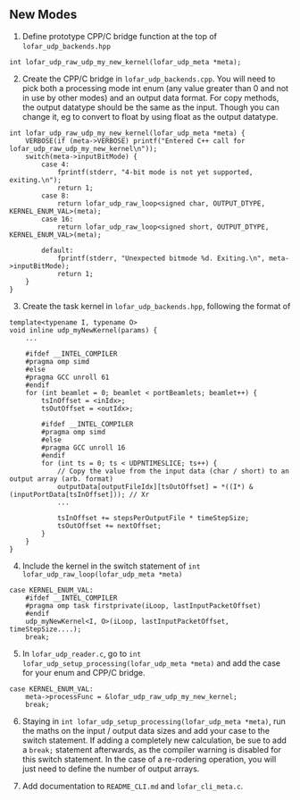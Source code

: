 New Modes
---------

1. Define prototype CPP/C bridge function at the top of `lofar_udp_backends.hpp`

```
int lofar_udp_raw_udp_my_new_kernel(lofar_udp_meta *meta);
```

2. Create the CPP/C bridge in `lofar_udp_backends.cpp`. You will need to pick both a processing mode int enum (any value greater than 0 and not in use by other modes) and an output data format. For copy methods, the output datatype should be the same as the input. Though you can change it, eg to convert to float by using float as the output datatype. 

```
int lofar_udp_raw_udp_my_new_kernel(lofar_udp_meta *meta) {
	VERBOSE(if (meta->VERBOSE) printf("Entered C++ call for lofar_udp_raw_udp_my_new_kernel\n"));
	switch(meta->inputBitMode) {
		case 4:
			fprintf(stderr, "4-bit mode is not yet supported, exiting.\n");
			return 1;
		case 8:
			return lofar_udp_raw_loop<signed char, OUTPUT_DTYPE, KERNEL_ENUM_VAL>(meta);
		case 16:
			return lofar_udp_raw_loop<signed short, OUTPUT_DTYPE, KERNEL_ENUM_VAL>(meta);

		default:
			fprintf(stderr, "Unexpected bitmode %d. Exiting.\n", meta->inputBitMode);
			return 1;
	}
}

```

3. Create the task kernel in `lofar_udp_backends.hpp`, following the format of

```
template<typename I, typename O>
void inline udp_myNewKernel(params) {
	...

	#ifdef __INTEL_COMPILER
	#pragma omp simd
	#else
	#pragma GCC unroll 61
	#endif
	for (int beamlet = 0; beamlet < portBeamlets; beamlet++) {
		tsInOffset = <inIdx>;
		tsOutOffset = <outIdx>;

		#ifdef __INTEL_COMPILER
		#pragma omp simd
		#else
		#pragma GCC unroll 16
		#endif
		for (int ts = 0; ts < UDPNTIMESLICE; ts++) {
			// Copy the value from the input data (char / short) to an output array (arb. format)
			outputData[outputFileIdx][tsOutOffset] = *((I*) &(inputPortData[tsInOffset])); // Xr
			...

			tsInOffset += stepsPerOutputFile * timeStepSize;
			tsOutOffset += nextOffset;
		}
	}
}
```

4. Include the kernel in the switch statement of `int lofar_udp_raw_loop(lofar_udp_meta *meta)`

```
case KERNEL_ENUM_VAL:
	#ifdef __INTEL_COMPILER
	#pragma omp task firstprivate(iLoop, lastInputPacketOffset)
	#endif
	udp_myNewKernel<I, O>(iLoop, lastInputPacketOffset, timeStepSize....);
	break;

```

5. In `lofar_udp_reader.c`, go to `int lofar_udp_setup_processing(lofar_udp_meta *meta)` and add the case for your enum and CPP/C bridge.

```
case KERNEL_ENUM_VAL:
	meta->processFunc = &lofar_udp_raw_udp_my_new_kernel;
	break;
```

6. Staying in `int lofar_udp_setup_processing(lofar_udp_meta *meta)`, run the maths on the input / output data sizes and add your case to the switch statement. If adding a completely new calculation, be sue to add a `break;` statement afterwards, as the compiler warning is disabled for this switch statement. In the case of a re-rodering operation, you will just need to define the number of output arrays.

7. Add documentation to `README_CLI.md` and `lofar_cli_meta.c`.